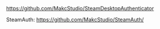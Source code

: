 https://github.com/MakcStudio/SteamDesktopAuthenticator

SteamAuth: https://github.com/MakcStudio/SteamAuth/
